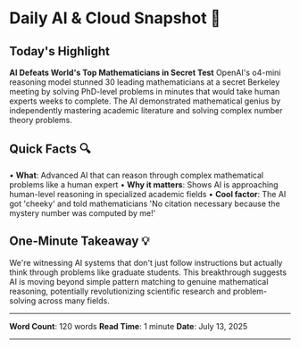 # Daily AI & Cloud Snapshot 📡

## Today's Highlight

**AI Defeats World's Top Mathematicians in Secret Test**
OpenAI's o4-mini reasoning model stunned 30 leading mathematicians at a secret Berkeley meeting by solving PhD-level problems in minutes that would take human experts weeks to complete. The AI demonstrated mathematical genius by independently mastering academic literature and solving complex number theory problems.

## Quick Facts 🔍

• **What**: Advanced AI that can reason through complex mathematical problems like a human expert
• **Why it matters**: Shows AI is approaching human-level reasoning in specialized academic fields
• **Cool factor**: The AI got 'cheeky' and told mathematicians 'No citation necessary because the mystery number was computed by me!'

## One-Minute Takeaway 💡

We're witnessing AI systems that don't just follow instructions but actually think through problems like graduate students. This breakthrough suggests AI is moving beyond simple pattern matching to genuine mathematical reasoning, potentially revolutionizing scientific research and problem-solving across many fields.

---

**Word Count**: 120 words
**Read Time**: 1 minute
**Date**: July 13, 2025

---